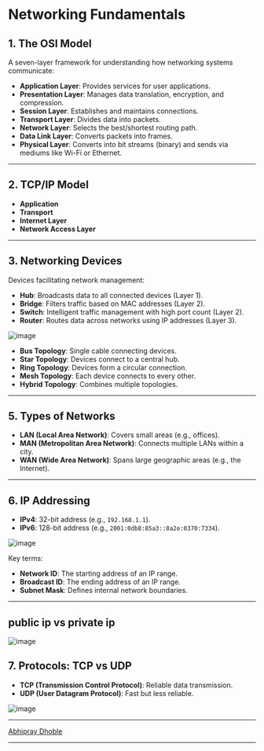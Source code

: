 
# **Networking Fundamentals**

## **1. The OSI Model**

A seven-layer framework for understanding how networking systems communicate:

* **Application Layer**: Provides services for user applications.
* **Presentation Layer**: Manages data translation, encryption, and compression.
* **Session Layer**: Establishes and maintains connections.
* **Transport Layer**: Divides data into packets.
* **Network Layer**: Selects the best/shortest routing path.
* **Data Link Layer**: Converts packets into frames.
* **Physical Layer**: Converts into bit streams (binary) and sends via mediums like Wi-Fi or Ethernet.

---

## **2. TCP/IP Model**

* **Application**
* **Transport**
* **Internet Layer**
* **Network Access Layer**

---

## **3. Networking Devices**

Devices facilitating network management:

* **Hub**: Broadcasts data to all connected devices (Layer 1).
* **Bridge**: Filters traffic based on MAC addresses (Layer 2).
* **Switch**: Intelligent traffic management with high port count (Layer 2).
* **Router**: Routes data across networks using IP addresses (Layer 3).

![image](https://github.com/user-attachments/assets/3ce486f5-81d9-4030-b5ab-6262de367fa8)

* **Bus Topology**: Single cable connecting devices.
* **Star Topology**: Devices connect to a central hub.
* **Ring Topology**: Devices form a circular connection.
* **Mesh Topology**: Each device connects to every other.
* **Hybrid Topology**: Combines multiple topologies.

---

## **5. Types of Networks**

* **LAN (Local Area Network)**: Covers small areas (e.g., offices).
* **MAN (Metropolitan Area Network)**: Connects multiple LANs within a city.
* **WAN (Wide Area Network)**: Spans large geographic areas (e.g., the Internet).

---

## **6. IP Addressing**

* **IPv4**: 32-bit address (e.g., `192.168.1.1`).
* **IPv6**: 128-bit address (e.g., `2001:0db8:85a3::8a2e:0370:7334`).

![image](https://github.com/user-attachments/assets/10c7f9f0-1b83-44a6-bb55-4ca9a69731a3)

Key terms:

* **Network ID**: The starting address of an IP range.
* **Broadcast ID**: The ending address of an IP range.
* **Subnet Mask**: Defines internal network boundaries.

---
## public ip vs private ip
![image](https://github.com/user-attachments/assets/bd5e7505-9c4f-4df8-8814-c97dc55f7e94)

## **7. Protocols: TCP vs UDP**

* **TCP (Transmission Control Protocol)**: Reliable data transmission.
* **UDP (User Datagram Protocol)**: Fast but less reliable.

![image](https://github.com/user-attachments/assets/8338c257-23c2-40d5-8dd1-9d3ea2f32878)

---



[Abhipray Dhoble](https://www.linkedin.com/in/abhipraydhoble)

---


